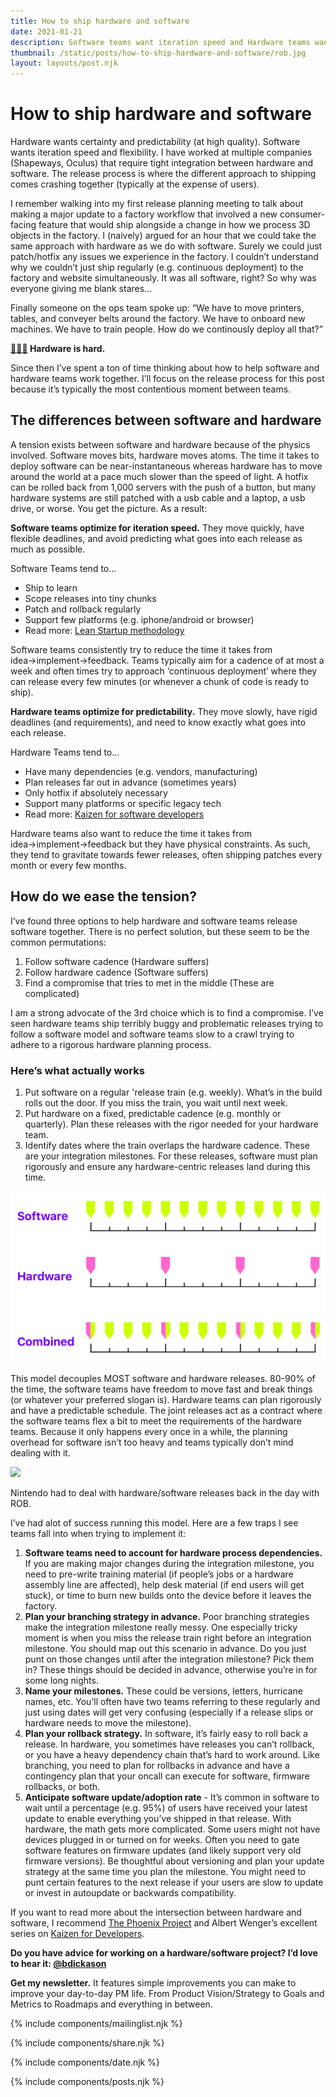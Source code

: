 ```yaml
---
title: How to ship hardware and software
date: 2021-01-21
description: Software teams want iteration speed and Hardware teams want predictability.
thumbnail: /static/posts/how-to-ship-hardware-and-software/rob.jpg
layout: layouts/post.njk
---
```


# How to ship hardware and software

Hardware wants certainty and predictability (at high quality). Software wants iteration speed and flexibility. I have worked at multiple companies (Shapeways, Oculus) that require tight integration between hardware and software. The release process is where the different approach to shipping comes crashing together (typically at the expense of users). 

I remember walking into my first release planning meeting to talk about making a major update to a factory workflow that involved a new consumer-facing feature that would ship alongside a change in how we process 3D objects in the factory.  I (naively) argued for an hour that we could take the same approach with hardware as we do with software. Surely we could just patch/hotfix any issues we experience in the factory.  I couldn’t understand why we couldn’t just ship regularly (e.g. continuous deployment) to the factory and website simultaneously. It was all software, right? So why was everyone giving me blank stares...

Finally someone on the ops team spoke up: “We have to move printers, tables, and conveyer belts around the factory. We have to onboard new machines. We have to train people. How do we continously deploy all that?”

**[🤦🏼‍♂️](https://emojipedia.org/man-facepalming-medium-light-skin-tone/) Hardware is hard.**

Since then I’ve spent a ton of time thinking about how to help software and hardware teams work together. I’ll focus on the release process for this post because it’s typically the most contentious moment between teams.

## The differences between software and hardware

A tension exists between software and hardware because of the physics involved. Software moves bits, hardware moves atoms. The time it takes to deploy software can be near-instantaneous whereas hardware has to move around the world at a pace much slower than the speed of light. A hotfix can be rolled back from 1,000 servers with the push of a button, but many hardware systems are still patched with a usb cable and a laptop, a usb drive, or worse. You get the picture. As a result:

**Software teams optimize for iteration speed.** They move quickly, have flexible deadlines, and avoid predicting what goes into each release as much as possible.

Software Teams tend to...

* Ship to learn
* Scope releases into tiny chunks
* Patch and rollback regularly
* Support few platforms (e.g. iphone/android or browser)
* Read more: [Lean Startup methodology](http://theleanstartup.com/principles)

Software teams consistently try to reduce the time it takes from idea→implement→feedback. Teams typically aim for a cadence of at most a week and often times try to approach ‘continuous deployment’ where they can release every few minutes (or whenever a chunk of code is ready to ship).


**Hardware teams optimize for predictability.** They move slowly, have rigid deadlines (and requirements), and need to know exactly what goes into each release.

Hardware Teams tend to...

* Have many dependencies (e.g. vendors, manufacturing)
* Plan releases far out in advance (sometimes years)
* Only hotfix if absolutely necessary
* Support many platforms or specific legacy tech
* Read more: [Kaizen for software developers](https://continuations.com/tagged/Kaizen)

Hardware teams also want to reduce the time it takes from idea→implement→feedback but they have physical constraints. As such, they tend to gravitate towards fewer releases, often shipping patches every month or every few months.


## How do we ease the tension?

I’ve found three options to help hardware and software teams release software together.  There is no perfect solution, but these seem to be the common permutations:

1. Follow software cadence (Hardware suffers)
2. Follow hardware cadence (Software suffers)
3. Find a compromise that tries to met in the middle (These are complicated)

I am a strong advocate of the 3rd choice which is to find a compromise. I’ve seen hardware teams ship terribly buggy and problematic releases trying to follow a software model and software teams slow to a crawl trying to adhere to a rigorous hardware planning process.

### Here’s what actually works

1. Put software on a regular 'release train (e.g. weekly). What’s in the build rolls out the door. If you miss the train, you wait until next week.
2. Put hardware on a fixed, predictable cadence (e.g. monthly or quarterly). Plan these releases with the rigor needed for your hardware team.
3. Identify dates where the train overlaps the hardware cadence. These are your integration milestones. For these releases, software must plan rigorously and ensure any hardware-centric releases land during this time. 


<img src="/static/posts/how-to-ship-hardware-and-software/hardware-software-release-cycle.png">

This model decouples MOST software and hardware releases. 80-90% of the time, the software teams have freedom to move fast and break things (or whatever your preferred slogan is). Hardware teams can plan rigorously and have a predictable schedule. The joint releases act as a contract where the software teams flex a bit to meet the requirements of the hardware teams. Because it only happens every once in a while, the planning overhead for software isn’t too heavy and teams typically don’t mind dealing with it.

<img src="{{ thumbnail }}" />
<p class="caption">Nintendo had to deal with hardware/software releases back in the day with ROB.</p>

I’ve had alot of success running this model. Here are a few traps I see teams fall into when trying to implement it:

1. **Software teams need to account for hardware process dependencies.** If you are making major changes during the integration milestone, you need to pre-write training material (if people’s jobs or a hardware assembly line are affected), help desk material (if end users will get stuck), or time to burn new builds onto the device before it leaves the factory.
2. **Plan your branching strategy in advance.** Poor branching strategies make the integration milestone really messy. One especially tricky moment is when you miss the release train right before an integration milestone. You should map out this scenario in advance. Do you just punt on those changes until after the integration milestone? Pick them in? These things should be decided in advance, otherwise you’re in for some long nights.
3. **Name your milestones.** These could be versions, letters, hurricane names, etc. You’ll often have two teams referring to these regularly and just using dates will get very confusing (especially if a release slips or hardware needs to move the milestone).
4. **Plan your rollback strategy.** In software, it’s fairly easy to roll back a release. In hardware, you sometimes have releases you can’t rollback, or you have a heavy dependency chain that’s hard to work around. Like branching, you need to plan for rollbacks in advance and have a contingency plan that your oncall can execute for software, firmware rollbacks, or both.
5. **Anticipate software update/adoption rate** - It’s common in software to wait until a percentage (e.g. 95%) of users have received your latest update to enable everything you’ve shipped in that release. With hardware, the math gets more complicated. Some users might not have devices plugged in or turned on for weeks. Often you need to gate software features on firmware updates (and likely support very old firmware versions). Be thoughtful about versioning and plan your update strategy at the same time you plan the milestone. You might need to punt certain features to the next release if your users are slow to update or invest in autoupdate or backwards compatibility.

If you want to read more about the intersection between hardware and software, I recommend [The Phoenix Project](https://www.amazon.com/gp/product/1942788290/ref=as_li_tl?ie=UTF8&camp=1789&creative=9325&creativeASIN=1942788290&linkCode=as2&tag=bdickason-20&linkId=c99348f5335fd70e9cfc029582767d75) and Albert Wenger’s excellent series on [Kaizen for Developers](https://continuations.com/tagged/Kaizen). 

**Do you have advice for working on a hardware/software project? I’d love to hear it: [@bdickason](http://twitter.com/bdickason)**

<strong>Get my newsletter.</strong>  It features simple improvements you can make to improve your day-to-day PM life. From Product Vision/Strategy to Goals and Metrics to Roadmaps and everything in between.


{% include components/mailinglist.njk %}

{% include components/share.njk %}

{% include components/date.njk %}

{% include components/posts.njk %}